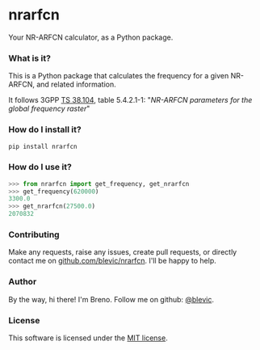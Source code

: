 # nrarfcn
Your NR-ARFCN calculator, as a Python package.

### What is it?

This is a Python package that calculates the frequency for a given NR-ARFCN, and related information.

It follows 3GPP [TS 38.104](https://portal.3gpp.org/desktopmodules/Specifications/SpecificationDetails.aspx?specificationId=3202), table 5.4.2.1-1: "_NR-ARFCN parameters for the global frequency raster_"

### How do I install it?

```bash
pip install nrarfcn
```

### How do I use it?

```python
>>> from nrarfcn import get_frequency, get_nrarfcn
>>> get_frequency(620000)
3300.0
>>> get_nrarfcn(27500.0)
2070832
```

### Contributing

Make any requests, raise any issues, create pull requests, or directly contact me on [github.com/blevic/nrarfcn](https://github.com/blevic/nrarfcn). I'll be happy to help.

### Author

By the way, hi there! I'm Breno. Follow me on github: [@blevic](https://github.com/blevic).

### License

This software is licensed under the [MIT license](LICENSE).